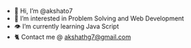 - 🤞 Hi, I’m @akshato7
- 😤 I’m interested in Problem Solving and Web Development 
- 👁 I’m currently learning Java Script
- 🐈 Contact me @ akshathg7@gmail.com 

<!---
akshato7/akshato7 is a ✨ special ✨ repository because its `README.md` (this file) appears on your GitHub profile.
You can click the Preview link to take a look at your changes.
--->
